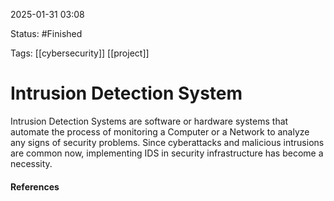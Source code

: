 
2025-01-31 03:08

Status: #Finished 

Tags: [[cybersecurity]] [[project]]

# Intrusion Detection System

Intrusion Detection Systems are software or hardware systems that automate the process of monitoring a Computer or a Network to analyze any signs of security problems. Since cyberattacks and malicious intrusions are common now, implementing IDS in security infrastructure has become a necessity.




#### References
